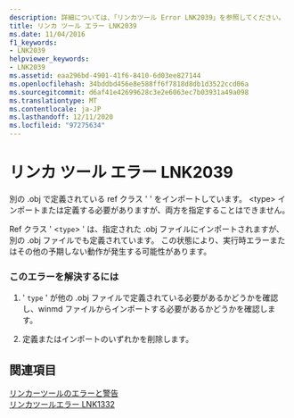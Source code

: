 ```yaml
---
description: 詳細については、「リンカツール Error LNK2039」を参照してください。
title: リンカ ツール エラー LNK2039
ms.date: 11/04/2016
f1_keywords:
- LNK2039
helpviewer_keywords:
- LNK2039
ms.assetid: eaa296bd-4901-41f6-8410-6d03ee827144
ms.openlocfilehash: 34bddbd456e8e588ff6f7818d8db1d3522ccd06a
ms.sourcegitcommit: d6af41e42699628c3e2e6063ec7b03931a49a098
ms.translationtype: MT
ms.contentlocale: ja-JP
ms.lasthandoff: 12/11/2020
ms.locfileid: "97275634"
---
```

# <a name="linker-tools-error-lnk2039"></a>リンカ ツール エラー LNK2039

別の .obj で定義されている ref クラス ' ' をインポートしています。 \<type> インポートまたは定義する必要がありますが、両方を指定することはできません。

Ref クラス ' <`type`> ' は、指定された .obj ファイルにインポートされますが、別の .obj ファイルでも定義されています。 この状態により、実行時エラーまたはその他の予期しない動作が発生する可能性があります。

### <a name="to-correct-this-error"></a>このエラーを解決するには

1. ' `type` ' が他の .obj ファイルで定義されている必要があるかどうかを確認し、winmd ファイルからインポートする必要があるかどうかを確認します。

1. 定義またはインポートのいずれかを削除します。

## <a name="see-also"></a>関連項目

[リンカーツールのエラーと警告](../../error-messages/tool-errors/linker-tools-errors-and-warnings.md)<br/>
[リンカツールエラー LNK1332](../../error-messages/tool-errors/linker-tools-error-lnk1332.md)
